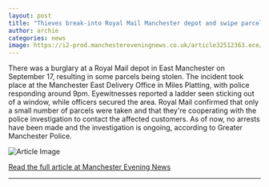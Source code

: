```yaml
---
layout: post
title: "Thieves break-into Royal Mail Manchester depot and swipe parcels"
author: archie
categories: news
image: https://i2-prod.manchestereveningnews.co.uk/article32512363.ece/ALTERNATES/s1200/1_GVs-of-Royal-Mail-depot-Newton-Heath.jpg
---
```

There was a burglary at a Royal Mail depot in East Manchester on September 17, resulting in some parcels being stolen. The incident took place at the Manchester East Delivery Office in Miles Platting, with police responding around 9pm. Eyewitnesses reported a ladder seen sticking out of a window, while officers secured the area. Royal Mail confirmed that only a small number of parcels were taken and that they're cooperating with the police investigation to contact the affected customers. As of now, no arrests have been made and the investigation is ongoing, according to Greater Manchester Police.

![Article Image](https://i2-prod.manchestereveningnews.co.uk/article32512363.ece/ALTERNATES/s1200/1_GVs-of-Royal-Mail-depot-Newton-Heath.jpg)

[Read the full article at Manchester Evening News](https://www.manchestereveningnews.co.uk/news/greater-manchester-news/thieves-break-royal-mail-manchester-32511975)

---
